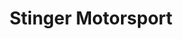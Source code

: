 ---
title: "Stinger Motorsport"
url: /ciudad-autonoma-de-buenos-aires/stinger-motorsport/
shop: reparación de automóviles
---